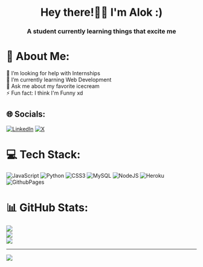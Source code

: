 <h1 align="center">Hey there!👋🏻 I'm Alok :)</h1>
<h3 align="center">A student currently learning things that excite me</h3>

# 💫 About Me:
🤝 I’m looking for help with Internships<br>🌱 I’m currently learning Web Development<br>💬 Ask me about my favorite icecream<br>⚡ Fun fact: I think I'm Funny xd


## 🌐 Socials:
[![LinkedIn](https://img.shields.io/badge/LinkedIn-%230077B5.svg?logo=linkedin&logoColor=white)](https://linkedin.com/in/alok-k-mishra) [![X](https://img.shields.io/badge/X-black.svg?logo=X&logoColor=white)](https://x.com/notkilleration) 

# 💻 Tech Stack:
![JavaScript](https://img.shields.io/badge/javascript-%23323330.svg?style=for-the-badge&logo=javascript&logoColor=%23F7DF1E) ![Python](https://img.shields.io/badge/python-3670A0?style=for-the-badge&logo=python&logoColor=ffdd54) ![CSS3](https://img.shields.io/badge/css3-%231572B6.svg?style=for-the-badge&logo=css3&logoColor=white) ![MySQL](https://img.shields.io/badge/mysql-4479A1.svg?style=for-the-badge&logo=mysql&logoColor=white) ![NodeJS](https://img.shields.io/badge/node.js-6DA55F?style=for-the-badge&logo=node.js&logoColor=white) ![Heroku](https://img.shields.io/badge/heroku-%23430098.svg?style=for-the-badge&logo=heroku&logoColor=white) ![GithubPages](https://img.shields.io/badge/github%20pages-121013?style=for-the-badge&logo=github&logoColor=white)
# 📊 GitHub Stats:
![](https://github-readme-stats.vercel.app/api?username=alok-k-mishra&theme=highcontrast&hide_border=true&include_all_commits=true&count_private=false)<br/>
![](https://github-readme-streak-stats.herokuapp.com/?user=alok-k-mishra&theme=highcontrast&hide_border=true)<br/>
![](https://github-readme-stats.vercel.app/api/top-langs/?username=alok-k-mishra&theme=highcontrast&hide_border=true&include_all_commits=true&count_private=false&layout=compact)

---
[![](https://visitcount.itsvg.in/api?id=NotKilleration&icon=0&color=7)](https://visitcount.itsvg.in)
